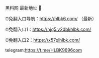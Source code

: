 黑料网 最新地址 👋

⏰免翻入口导航：https://hlbk6.com/ （最新）

⏰免翻入口1：https://hjg5.v2dbkhlbk.com/

⏰免翻入口2：https://x57plhlbk.com/

telegram:https://t.me/HLBK9696com
